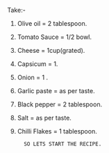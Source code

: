 Take:-
1. Olive oil = 2 tablespoon.

2. Tomato Sauce = 1/2 bowl.

3. Cheese = 1cup(grated).

4. Capsicum = 1.

5. Onion = 1 .

6. Garlic paste = as per taste.

7. Black pepper = 2 tablespoon.

8. Salt = as per taste.

9. Chilli Flakes = 1 tablespoon.

         SO LETS START THE RECIPE.


